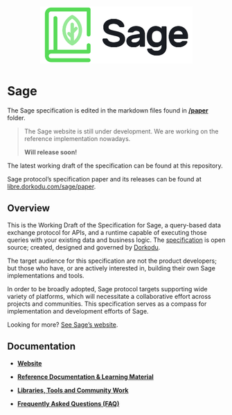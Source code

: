 <p align="center">
  <img alt="Sage Logo" src="resources/sage-dark.png" style="width: 70% !important; height: auto !important; margin: 5px auto !important;" />
</p>

# Sage

The Sage specification is edited in the markdown files found in [**/paper**](./paper) folder.

> The Sage website is still under development. We are working on the reference implementation nowadays. 
>
> **Will release soon!**

The latest working draft of the specification can be found at this repository.

Sage protocol’s specification paper and its releases can be found at [libre.dorkodu.com/sage/paper](https://libre.dorkodu.com/sage/paper).

## Overview

This is the Working Draft of the Specification for Sage, a query-based data exchange protocol for APIs, and a runtime capable of executing those queries with your existing data and business logic. The [specification](https://libre.dorkodu.com/sage/paper) is open source; created, designed and governed by [Dorkodu](https://dorkodu.com).

The target audience for this specification are not the product developers; but those who have, or are actively interested in, building their own Sage implementations and tools.

In order to be broadly adopted, Sage protocol targets supporting wide variety of platforms, which will necessitate a collaborative effort across projects and communities. This specification serves as a compass for implementation and development efforts of Sage.

Looking for more? [See Sage’s website](https://libre.dorkodu.com/sage).

## Documentation

- **[Website](https://libre.dorkodu.com/sage)**

- **[Reference Documentation & Learning Material](https://libre.dorkodu.com/sage/learn)**

- **[Libraries, Tools and Community Work](https://libre.dorkodu.com/sage/code)**

- **[Frequently Asked Questions (FAQ)](https://libre.dorkodu.com/sage/faq)**


